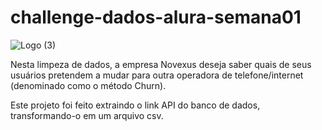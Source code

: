 # challenge-dados-alura-semana01

![Logo (3)](https://github.com/FabricioCrv/challenge-dados-alura-semana01/assets/120612279/21148987-c80f-43a9-9f15-43b308f19409)

Nesta limpeza de dados, a empresa Novexus deseja saber quais de seus usuários pretendem a mudar para outra operadora de telefone/internet (denominado como o método Churn).

Este projeto foi feito extraindo o link API do banco de dados, transformando-o em um arquivo csv.
